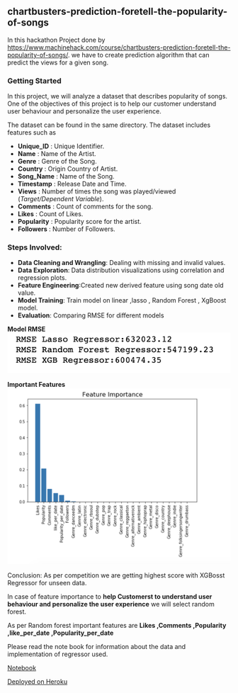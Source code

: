 
## chartbusters-prediction-foretell-the-popularity-of-songs

In this hackathon Project done by https://www.machinehack.com/course/chartbusters-prediction-foretell-the-popularity-of-songs/. we have to create prediction algorithm that can predict the views for a given song.

### Getting Started

In this project, we will analyze a dataset that describes popularity of songs. One of the objectives of this project is to help our customer understand user behaviour and personalize the user experience. 

The dataset can be found in the same directory. The dataset includes features such as

- **Unique_ID** : Unique Identifier.
- **Name** : Name of the Artist.
- **Genre** : Genre of the Song.
- **Country** : Origin Country of Artist.
- **Song_Name** : Name of the Song.
- **Timestamp** : Release Date and Time.
- **Views** : Number of times the song was played/viewed (*Target/Dependent Variable*).
- **Comments** : Count of comments for the song.
- **Likes** : Count of Likes.
- **Popularity** : Popularity score for the artist.
- **Followers** : Number of Followers.

### Steps Involved:

- **Data Cleaning and Wrangling**: Dealing with missing and invalid values.
- **Data Exploration**: Data distribution visualizations using correlation and regression plots.
- **Feature Engineering**:Created new derived feature using song date old value.
- **Model Training**: Train model on linear ,lasso , Random Forest , XgBoost model.
- **Evaluation**: Comparing RMSE for different models

**Model RMSE**
<img src="./data/evaluation.png" alt="Final Output"/>

**Important Features**
<img src="./data/feature_importance.png" alt="Final Output"/>

Conclusion:
As per competition we are getting highest score with XGBosst Regressor for unseen data.

In case of feature importance to **help Customerst to understand user behaviour and personalize the user experience** we will select random forest.

As per Random forest important features are **Likes ,Comments	,Popularity	,like_per_date	,Popularity_per_date**

Please read the note book for information about the data and implementation of regressor used.

[Notebook](https://github.com/utkarshut/ML-Projects/blob/master/Chartbusters%20Prediction/chartbusters-prediction-foretell-the-popularity-of-songs.ipynb)

[Deployed on Heroku](https://chartbusters-song-view-predict.herokuapp.com/)
